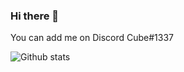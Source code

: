 ### Hi there 👋

You can add me on Discord Cube#1337

![Github stats](https://github-readme-stats.vercel.app/api?username=pixelcookie11&show_icons=true)
<!--
**pixelcookie11/pixelcookie11** is a ✨ _special_ ✨ repository because its `README.md` (this file) appears on your GitHub profile.

Here are some ideas to get you started:

- 🔭 I’m currently working on ...
- 🌱 I’m currently learning ...
- 👯 I’m looking to collaborate on ...
- 🤔 I’m looking for help with ...
- 💬 Ask me about ...
- 📫 How to reach me: ...
- 😄 Pronouns: ...
- ⚡ Fun fact: ...
-->
